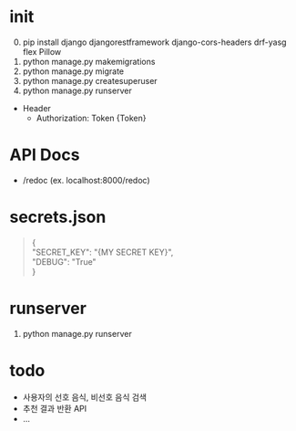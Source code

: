 # init

0. pip install django djangorestframework django-cors-headers drf-yasg flex Pillow
1. python manage.py makemigrations
2. python manage.py migrate
3. python manage.py createsuperuser
4. python manage.py runserver

+ Header
    - Authorization: Token {Token}

# API Docs

- /redoc (ex. localhost:8000/redoc)

# secrets.json

>{  
>"SECRET_KEY": "{MY SECRET KEY}",  
>"DEBUG": "True"  
>}

# runserver

1. python manage.py runserver

# todo

- 사용자의 선호 음식, 비선호 음식 검색
- 추천 결과 반환 API
- ...

